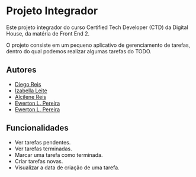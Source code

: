 # Projeto Integrador

Este projeto integrador do curso Certified Tech Developer (CTD) da Digital House, da matéria de Front End 2.

O projeto consiste em um pequeno aplicativo de gerenciamento de tarefas, dentro do qual podemos realizar algumas tarefas do TODO.


## Autores
- [Diego Reis](https://github.com/diegoreisti)
- [Izabella Leite](https://github.com/izaleite)
- [Alcilene Reis](https://github.com/alcilene)
- [Ewerton L. Pereira](https://github.com/ewertonlp)
  <!-- TODO colocar o Clayton -->
- [Ewerton L. Pereira](https://github.com/ewertonlp)

## Funcionalidades

- Ver tarefas pendentes.
- Ver tarefas terminadas.
- Marcar uma tarefa como terminada.
- Criar tarefas novas.
- Visualizar a data de criação de uma tarefa.
